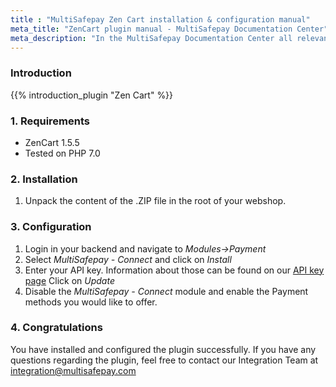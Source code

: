```yaml
---
title : "MultiSafepay Zen Cart installation & configuration manual"
meta_title: "ZenCart plugin manual - MultiSafepay Documentation Center"
meta_description: "In the MultiSafepay Documentation Center all relevant information regarding our Plugins and API. As well as Support pages for Payment Method, Tools and General Questions. You can also find the contact details of our Support Team and Integration Team."
---
```


### Introduction

{{% introduction_plugin "Zen Cart" %}}

### 1. Requirements
- ZenCart 1.5.5
- Tested on PHP 7.0

### 2. Installation
 1. Unpack the content of the .ZIP file in the root of your webshop.

### 3. Configuration
1. Login in your backend and navigate to _Modules->Payment_
2. Select _MultiSafepay - Connect_ and click on _Install_
3. Enter your API key. Information about those can be found on our [API key page](/tools/multisafepay-control/get-your-api-key/) Click on _Update_
4. Disable the _MultiSafepay - Connect_ module and enable the Payment methods you would like to offer.

### 4. Congratulations
You have installed and configured the plugin successfully. If you have any questions regarding the plugin, feel free to contact our Integration Team at <integration@multisafepay.com>
